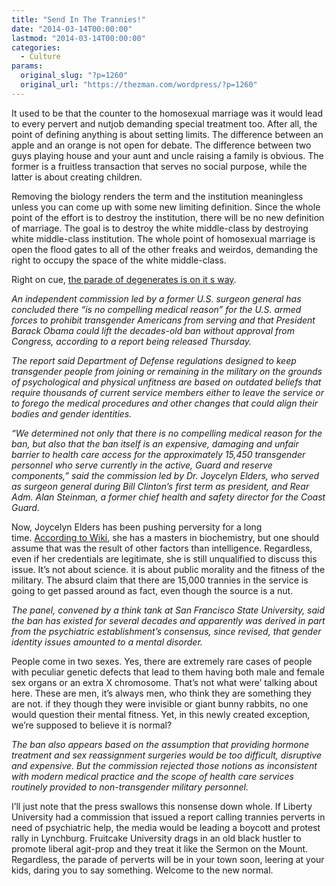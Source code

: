 ```yaml
---
title: "Send In The Trannies!"
date: "2014-03-14T00:00:00"
lastmod: "2014-03-14T00:00:00"
categories:
  - Culture
params:
  original_slug: "?p=1260"
  original_url: "https://thezman.com/wordpress/?p=1260"
---
```


It used to be that the counter to the homosexual marriage was it would
lead to every pervert and nutjob demanding special treatment too. After
all, the point of defining anything is about setting limits. The
difference between an apple and an orange is not open for debate. The
difference between two guys playing house and your aunt and uncle
raising a family is obvious. The former is a fruitless transaction that
serves no social purpose, while the latter is about creating children.

Removing the biology renders the term and the institution meaningless
unless you can come up with some new limiting definition. Since the
whole point of the effort is to destroy the institution, there will be
no new definition of marriage. The goal is to destroy the white
middle-class by destroying white middle-class institution. The whole
point of homosexual marriage is open the flood gates to all of the other
freaks and weirdos, demanding the right to occupy the space of the white
middle-class.

Right on cue, <a
href="http://sanfrancisco.cbslocal.com/2014/03/13/commission-finds-no-compelling-medical-reason-to-exclude-transgender-americans-from-military/"
rel="noopener noreferrer" target="_blank">the parade of degenerates is
on it s way</a>.

*An independent commission led by a former U.S. surgeon general has
concluded there “is no compelling medical reason” for the U.S. armed
forces to prohibit transgender Americans from serving and that President
Barack Obama could lift the decades-old ban without approval from
Congress, according to a report being released Thursday.*

*The report said Department of Defense regulations designed to keep
transgender people from joining or remaining in the military on the
grounds of psychological and physical unfitness are based on outdated
beliefs that require thousands of current service members either to
leave the service or to forego the medical procedures and other changes
that could align their bodies and gender identities.*

*“We determined not only that there is no compelling medical reason for
the ban, but also that the ban itself is an expensive, damaging and
unfair barrier to health care access for the approximately 15,450
transgender personnel who serve currently in the active, Guard and
reserve components,” said the commission led by Dr. Joycelyn Elders, who
served as surgeon general during Bill Clinton’s first term as president,
and Rear Adm. Alan Steinman, a former chief health and safety director
for the Coast Guard.*

Now, Joycelyn Elders has been pushing perversity for a long
time. <a href="http://en.wikipedia.org/wiki/Joycelyn_Elders"
rel="noopener noreferrer" target="_blank">According to Wiki</a>, she has
a masters in biochemistry, but one should assume that was the result of
other factors than intelligence. Regardless, even if her credentials are
legitimate, she is still unqualified to discuss this issue. It’s not
about science. it is about public morality and the fitness of the
military. The absurd claim that there are 15,000 trannies in the service
is going to get passed around as fact, even though the source is a nut.

*The panel, convened by a think tank at San Francisco State University,
said the ban has existed for several decades and apparently was derived
in part from the psychiatric establishment’s consensus, since revised,
that gender identity issues amounted to a mental disorder.*

People come in two sexes. Yes, there are extremely rare cases of people
with peculiar genetic defects that lead to them having both male and
female sex organs or an extra X chromosome. That’s not what were’
talking about here. These are men, it’s always men, who think they are
something they are not. if they though they were invisible or giant
bunny rabbits, no one would question their mental fitness. Yet, in this
newly created exception, we’re supposed to believe it is normal?

*The ban also appears based on the assumption that providing hormone
treatment and sex reassignment surgeries would be too difficult,
disruptive and expensive. But the commission rejected those notions as
inconsistent with modern medical practice and the scope of health care
services routinely provided to non-transgender military personnel.*

I’ll just note that the press swallows this nonsense down whole. If
Liberty University had a commission that issued a report calling
trannies perverts in need of psychiatric help, the media would be
leading a boycott and protest rally in Lynchburg. Fruitcake University
drags in an old black hustler to promote liberal agit-prop and they
treat it like the Sermon on the Mount. Regardless, the parade of
perverts will be in your town soon, leering at your kids, daring you to
say something. Welcome to the new normal.
